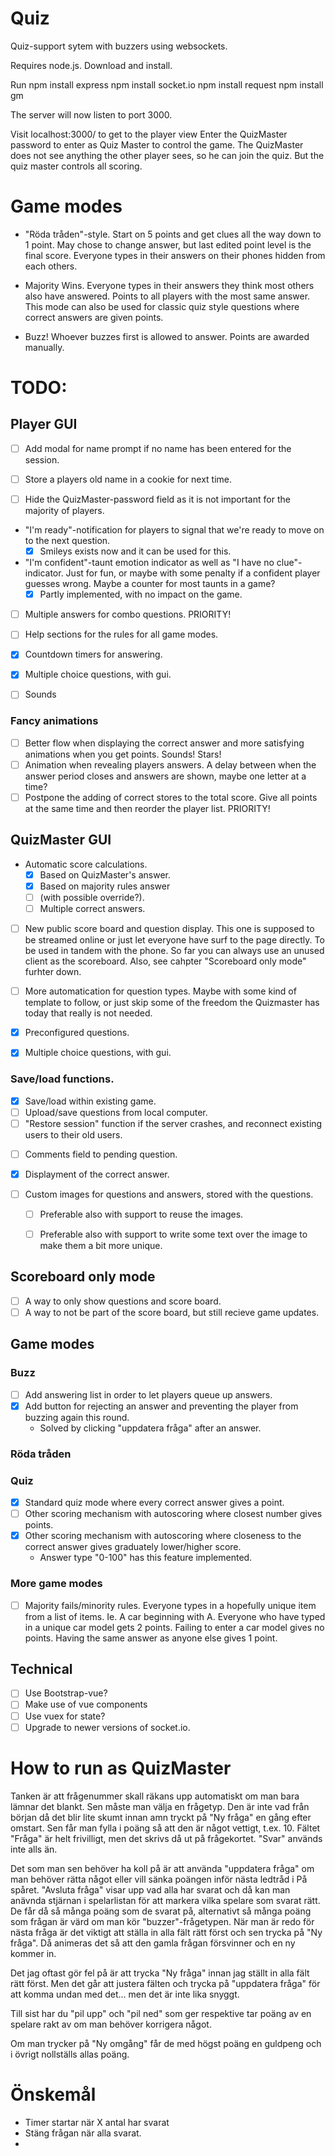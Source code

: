 # Quiz
Quiz-support sytem with buzzers using websockets.

Requires node.js. Download and install.

Run
npm install express
npm install socket.io
npm install request
npm install gm

The server will now listen to port 3000.

Visit localhost:3000/ to get to the player view
Enter the QuizMaster password to enter as Quiz Master to control the game.
The QuizMaster does not see anything the other player sees, so he can join the
quiz. But the quiz master controls all scoring.

# Game modes
* "Röda tråden"-style. Start on 5 points and get clues all the way down to 1 point.
   May chose to change answer, but last edited point level is the final score.
   Everyone types in their answers on their phones hidden from each others.

* Majority Wins. Everyone types in their answers they think most others also have
  answered. Points to all players with the most same answer. This mode can also be
  used for classic quiz style questions where correct answers are given points.

* Buzz! Whoever buzzes first is allowed to answer. Points are awarded manually.

# TODO:

## Player GUI
* [ ] Add modal for name prompt if no name has been entered for the session.

* [ ] Store a players old name in a cookie for next time.

* [ ] Hide the QuizMaster-password field as it is not important for the majority of players.

* "I'm ready"-notification for players to signal that we're ready to move on to the next question.
  - [x] Smileys exists now and it can be used for this.

* "I'm confident"-taunt emotion indicator as well as "I have no clue"-indicator. Just for fun, or maybe with some penalty if a confident player guesses wrong. Maybe a counter for most taunts in a game? 
  - [x] Partly implemented, with no impact on the game.

* [ ] Multiple answers for combo questions. PRIORITY!

* [ ] Help sections for the rules for all game modes.

* [x] Countdown timers for answering.

* [x] Multiple choice questions, with gui.

* [ ] Sounds

### Fancy animations
* [ ] Better flow when displaying the correct answer and more satisfying animations when you get points. Sounds! Stars!
* [ ] Animation when revealing players answers. A delay between when the answer period closes and answers are shown, maybe one letter at a time? 
* [ ] Postpone the adding of correct stores to the total score. Give all points at the same time and then reorder the player list. PRIORITY!

## QuizMaster GUI
* Automatic score calculations.
  - [x] Based on QuizMaster's answer.
  - [x] Based on majority rules answer 
  - [ ] (with possible override?).
  - [ ] Multiple correct answers.

* [ ] New public score board and question display.
  This one is supposed to be streamed online or just let everyone have surf to the page
  directly. To be used in tandem with the phone. So far you can always use an
  unused client as the scoreboard. Also, see cahpter "Scoreboard only mode" furhter down.

* [ ] More automatication for question types. Maybe with some kind of template to follow, or just skip 
some of the freedom the Quizmaster has today that really is not needed. 

* [x] Preconfigured questions.

* [x] Multiple choice questions, with gui.

### Save/load functions. 
  - [x] Save/load within existing game.
  - [ ] Upload/save questions from local computer.
  - [ ] "Restore session" function if the server crashes, and reconnect existing users to their old users.

* [ ] Comments field to pending question.

* [x] Displayment of the correct answer.

* [ ] Custom images for questions and answers, stored with the questions.
  - [ ] Preferable also with support to reuse the images.
  - [ ] Preferable also with support to write some text over the image to make them a bit more unique.


## Scoreboard only mode
* [ ] A way to only show questions and score board.
* [ ] A way to not be part of the score board, but still recieve game updates.

## Game modes
### Buzz
* [ ] Add answering list in order to let players queue up answers.
* [x] Add button for rejecting an answer and preventing the player from buzzing again this round.
  - Solved by clicking "uppdatera fråga" after an answer. 

### Röda tråden

### Quiz
  - [x] Standard quiz mode where every correct answer gives a point.
  - [ ] Other scoring mechanism with autoscoring where closest number gives points.
  - [x] Other scoring mechanism with autoscoring where closeness to the correct answer gives graduately lower/higher score. 
    - Answer type "0-100" has this feature implemented.

### More game modes
  - [ ] Majority fails/minority rules. Everyone types in a hopefully unique item from a list of items.
  Ie. A car beginning with A. Everyone who have typed in a unique car model gets 2 points.
  Failing to enter a car model gives no points. Having the same answer as anyone else gives
  1 point.

## Technical
* [ ] Use Bootstrap-vue?
* [ ] Make use of vue components
* [ ] Use vuex for state?
* [ ] Upgrade to newer versions of socket.io.
  
# How to run as QuizMaster
Tanken är att frågenummer skall räkans upp automatiskt om man bara lämnar det blankt. Sen måste man välja en frågetyp. Den är inte vad från början då det blir lite skumt innan amn tryckt på "Ny fråga" en gång efter omstart. Sen får man fylla i poäng så att den är något vettigt, t.ex. 10. Fältet "Fråga" är helt frivilligt, men det skrivs då ut på frågekortet. "Svar" används inte alls än. 
 
Det som man sen behöver ha koll på är att använda "uppdatera fråga" om man behöver rätta något eller vill sänka poängen inför nästa ledtråd i På spåret. "Avsluta fråga" visar upp vad alla har svarat och då kan man anävnda stjärnan i spelarlistan för att markera vilka spelare som svarat rätt. De får då så många poäng som de svarat på, alternativt så många poäng som frågan är värd om man kör "buzzer"-frågetypen. När man är redo för nästa fråga är det viktigt att ställa in alla fält rätt först och sen trycka på "Ny fråga". Då animeras det så att den gamla frågan försvinner och en ny kommer in. 

Det jag oftast gör fel på är att trycka "Ny fråga" innan jag ställt in alla fält rätt först. Men det går att justera fälten och trycka på "uppdatera fråga" för att komma undan med det... men det är inte lika snyggt.

Till sist har du "pil upp" och "pil ned" som ger respektive tar poäng av en spelare rakt av om man behöver korrigera något.

Om man trycker på "Ny omgång" får de med högst poäng en guldpeng och i övrigt nollställs allas poäng. 


Önskemål
=================

* Timer startar när X antal har svarat
* Stäng frågan när alla svarat.
* 